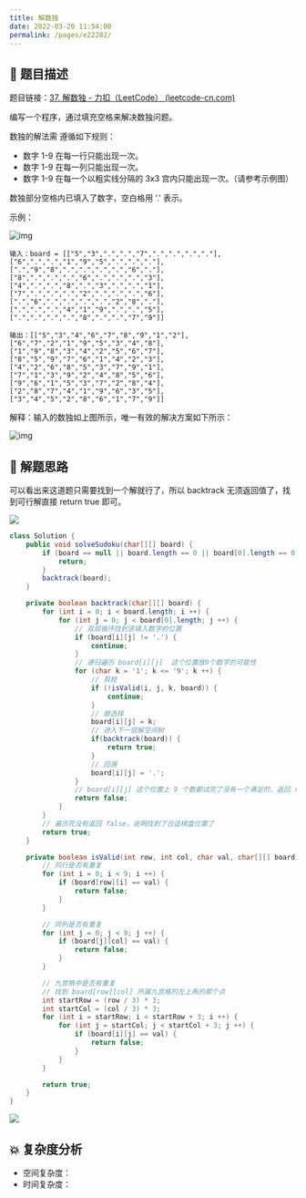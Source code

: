 ```yaml
---
title: 解数独
date: 2022-03-20 11:54:00
permalink: /pages/e22282/
---
```


## 📃 题目描述

题目链接：[37. 解数独 - 力扣（LeetCode） (leetcode-cn.com)](https://leetcode-cn.com/problems/sudoku-solver/)

编写一个程序，通过填充空格来解决数独问题。

数独的解法需 遵循如下规则：

- 数字 1-9 在每一行只能出现一次。
- 数字 1-9 在每一列只能出现一次。
- 数字 1-9 在每一个以粗实线分隔的 3x3 宫内只能出现一次。（请参考示例图）

数独部分空格内已填入了数字，空白格用 '.' 表示。

示例：

![img](https://assets.leetcode-cn.com/aliyun-lc-upload/uploads/2021/04/12/250px-sudoku-by-l2g-20050714svg.png)

```
输入：board = [["5","3",".",".","7",".",".",".","."],["6",".",".","1","9","5",".",".","."],[".","9","8",".",".",".",".","6","."],["8",".",".",".","6",".",".",".","3"],["4",".",".","8",".","3",".",".","1"],["7",".",".",".","2",".",".",".","6"],[".","6",".",".",".",".","2","8","."],[".",".",".","4","1","9",".",".","5"],[".",".",".",".","8",".",".","7","9"]]
```

```
输出：[["5","3","4","6","7","8","9","1","2"],["6","7","2","1","9","5","3","4","8"],["1","9","8","3","4","2","5","6","7"],["8","5","9","7","6","1","4","2","3"],["4","2","6","8","5","3","7","9","1"],["7","1","3","9","2","4","8","5","6"],["9","6","1","5","3","7","2","8","4"],["2","8","7","4","1","9","6","3","5"],["3","4","5","2","8","6","1","7","9"]]
```


解释：输入的数独如上图所示，唯一有效的解决方案如下所示：

![img](https://assets.leetcode-cn.com/aliyun-lc-upload/uploads/2021/04/12/250px-sudoku-by-l2g-20050714_solutionsvg.png)

## 🔔 解题思路

可以看出来这道题只需要找到一个解就行了，所以 backtrack 无须返回值了，找到可行解直接 return true 即可。

![](https://gitee.com/veal98/images/raw/master/img/20220317151504.png)


```java
class Solution {
    public void solveSudoku(char[][] board) {
        if (board == null || board.length == 0 || board[0].length == 0) {
            return;
        }
        backtrack(board);
    }

    private boolean backtrack(char[][] board) {
        for (int i = 0; i < board.length; i ++) {
            for (int j = 0; j < board[0].length; j ++) {
                // 双层循环找到该填入数字的位置
                if (board[i][j] != '.') {
                    continue;
                }
                // 递归遍历 board[i][j]  这个位置放9个数字的可能性
                for (char k = '1'; k <= '9'; k ++) {
                    // 剪枝
                    if (!isValid(i, j, k, board)) {
                        continue;
                    }
                    // 做选择
                    board[i][j] = k;
                    // 进入下一层解空间树
                    if(backtrack(board)) {
                        return true;
                    }
                    // 回溯
                    board[i][j] = '.';
                }
                // board[i][j] 这个位置上 9 个数都试完了没有一个满足的，返回 false
                return false;
            }
        }
        // 遍历完没有返回 false，说明找到了合适棋盘位置了
        return true;
    }

    private boolean isValid(int row, int col, char val, char[][] board) {
        // 同行是否有重复
        for (int i = 0; i < 9; i ++) {
            if (board[row][i] == val) {
                return false;
            }
        }

        // 同列是否有重复
        for (int j = 0; j < 9; j ++) {
            if (board[j][col] == val) {
                return false;
            }
        }

        // 九宫格中是否有重复
        // 找到 board[row][col] 所属九宫格的左上角的那个点
        int startRow = (row / 3) * 3; 
        int startCol = (col / 3) * 3;
        for (int i = startRow; i < startRow + 3; i ++) {
            for (int j = startCol; j < startCol + 3; j ++) {
                if (board[i][j] == val) {
                    return false;
                }
            }
        }

        return true;
    }
}
```

![](https://gitee.com/veal98/images/raw/master/img/20211227223708.png)

## 💥 复杂度分析

- 空间复杂度：
- 时间复杂度：

